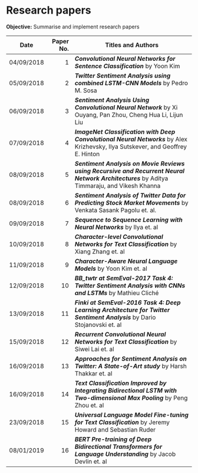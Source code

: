 # Research papers

**Objective:** Summarise and implement research papers

Date                      |Paper No.     | Titles and Authors
------------------------- |-------------:| -------------
04/09/2018                |1             | ***Convolutional Neural Networks for Sentence Classification*** by Yoon Kim
05/09/2018                |2             | ***Twitter Sentiment Analysis using combined LSTM-CNN Models*** by Pedro M. Sosa
06/09/2018                |3             | ***Sentiment Analysis Using Convolutional Neural Network*** by Xi Ouyang, Pan Zhou, Cheng Hua Li, Lijun Liu
07/09/2018                |4             | ***ImageNet Classification with Deep Convolutional Neural Networks*** by Alex Krizhevsky, Ilya Sutskever, and Geoffrey E. Hinton
08/09/2018                |5             | ***Sentiment Analysis on Movie Reviews using Recursive and Recurrent Neural Network Architectures*** by Aditya Timmaraju, and Vikesh Khanna
08/09/2018                |6             | ***Sentiment Analysis of Twitter Data for Predicting Stock Market Movements*** by Venkata Sasank Pagolu et. al.
09/09/2018                |7             | ***Sequence to Sequence Learning with Neural Networks*** by Ilya et. al
10/09/2018                |8             | ***Character-level Convolutional Networks for Text Classification*** by Xiang Zhang et. al
11/09/2018                |9             | ***Character-Aware Neural Language Models*** by Yoon Kim et. al
12/09/2018                |10            | ***BB_twtr at SemEval-2017 Task 4: Twitter Sentiment Analysis with CNNs and LSTMs*** by Mathieu Cliché
13/09/2018                |11            | ***Finki at SemEval-2016 Task 4: Deep Learning Architecture for Twitter Sentiment Analysis*** by Dario Stojanovski et. al
15/09/2018                |12            | ***Recurrent Convolutional Neural Networks for Text Classification*** by Siwei Lai et. al
16/09/2018                |13            | ***Approaches for Sentiment Analysis on Twitter: A State-of-Art study*** by Harsh Thakkar et. al
16/09/2018                |14            | ***Text Classification Improved by Integrating Bidirectional LSTM with Two-dimensional Max Pooling*** by Peng Zhou et. al
23/09/2018                |15            | ***Universal Language Model Fine-tuning for Text Classification*** by Jeremy Howard and Sebastian Ruder
08/01/2019                |16            | ***BERT Pre-training of Deep Bidirectional Transformers for Language Understanding*** by Jacob Devlin et. al